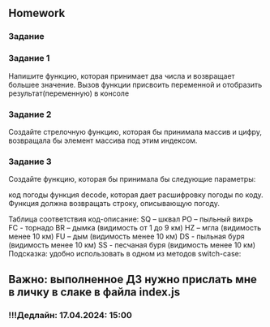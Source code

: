 ## Homework

### Задание

### Задание 1

Напишите функцию, которая принимает два числа и возвращает большее значение. Вызов функции присвоить переменной и отобразить результат(переменную) в консоле

### Задание 2

Создайте стрелочную функцию, которая бы принимала массив и цифру, возвращала бы элемент массива под этим индексом.

### Задание 3

Создайте функцию, которая бы принимала бы следующие параметры:

код погоды функция decode, которая дает расшифровку погоды по коду. Функция должна возвращать строку, описывающую погоду.

Таблица соответствия код-описание: SQ – шквал PO – пыльный вихрь FC - торнадо BR – дымка (видимость от 1 до 9 км) HZ – мгла (видимость менее 10 км) FU – дым (видимость менее 10 км) DS - пыльная буря (видимость менее 10 км) SS - песчаная буря (видимость менее 10 км) Подсказка: удобно использовать в одном из методов switch-case:

## Важно: выполненное ДЗ нужно прислать мне в личку в слаке в файла index.js

### !!!Дедлайн: 17.04.2024: 15:00
